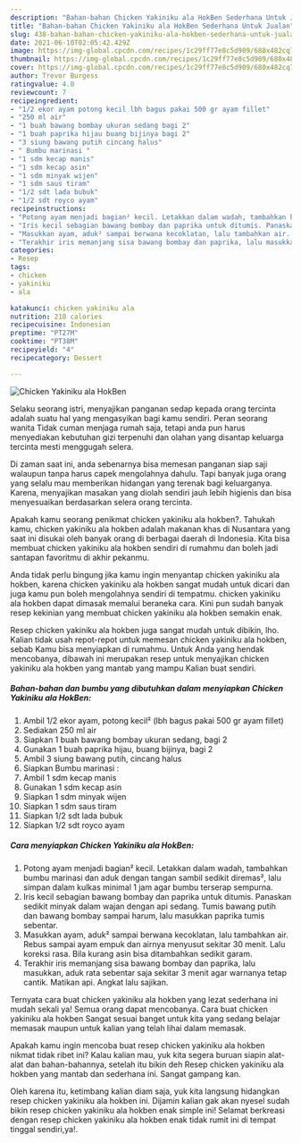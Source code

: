 ```yaml
---
description: "Bahan-bahan Chicken Yakiniku ala HokBen Sederhana Untuk Jualan"
title: "Bahan-bahan Chicken Yakiniku ala HokBen Sederhana Untuk Jualan"
slug: 438-bahan-bahan-chicken-yakiniku-ala-hokben-sederhana-untuk-jualan
date: 2021-06-10T02:05:42.429Z
image: https://img-global.cpcdn.com/recipes/1c29ff77e8c5d909/680x482cq70/chicken-yakiniku-ala-hokben-foto-resep-utama.jpg
thumbnail: https://img-global.cpcdn.com/recipes/1c29ff77e8c5d909/680x482cq70/chicken-yakiniku-ala-hokben-foto-resep-utama.jpg
cover: https://img-global.cpcdn.com/recipes/1c29ff77e8c5d909/680x482cq70/chicken-yakiniku-ala-hokben-foto-resep-utama.jpg
author: Trevor Burgess
ratingvalue: 4.8
reviewcount: 7
recipeingredient:
- "1/2 ekor ayam potong kecil lbh bagus pakai 500 gr ayam fillet"
- "250 ml air"
- "1 buah bawang bombay ukuran sedang bagi 2"
- "1 buah paprika hijau buang bijinya bagi 2"
- "3 siung bawang putih cincang halus"
- " Bumbu marinasi "
- "1 sdm kecap manis"
- "1 sdm kecap asin"
- "1 sdm minyak wijen"
- "1 sdm saus tiram"
- "1/2 sdt lada bubuk"
- "1/2 sdt royco ayam"
recipeinstructions:
- "Potong ayam menjadi bagian² kecil. Letakkan dalam wadah, tambahkan bumbu marinasi dan aduk dengan tangan sambil sedikit diremas², lalu simpan dalam kulkas minimal 1 jam agar bumbu terserap sempurna."
- "Iris kecil sebagian bawang bombay dan paprika untuk ditumis. Panaskan sedikit minyak dalam wajan dengan api sedang. Tumis bawang putih dan bawang bombay sampai harum, lalu masukkan paprika tumis sebentar."
- "Masukkan ayam, aduk² sampai berwana kecoklatan, lalu tambahkan air. Rebus sampai ayam empuk dan airnya menyusut sekitar 30 menit. Lalu koreksi rasa. Bila kurang asin bisa ditambahkan sedikit garam."
- "Terakhir iris memanjang sisa bawang bombay dan paprika, lalu masukkan, aduk rata sebentar saja sekitar 3 menit agar warnanya tetap cantik. Matikan api. Angkat lalu sajikan."
categories:
- Resep
tags:
- chicken
- yakiniku
- ala

katakunci: chicken yakiniku ala 
nutrition: 210 calories
recipecuisine: Indonesian
preptime: "PT27M"
cooktime: "PT38M"
recipeyield: "4"
recipecategory: Dessert

---
```



![Chicken Yakiniku ala HokBen](https://img-global.cpcdn.com/recipes/1c29ff77e8c5d909/680x482cq70/chicken-yakiniku-ala-hokben-foto-resep-utama.jpg)

Selaku seorang istri, menyajikan panganan sedap kepada orang tercinta adalah suatu hal yang mengasyikan bagi kamu sendiri. Peran seorang  wanita Tidak cuman menjaga rumah saja, tetapi anda pun harus menyediakan kebutuhan gizi terpenuhi dan olahan yang disantap keluarga tercinta mesti menggugah selera.

Di zaman  saat ini, anda sebenarnya bisa memesan panganan siap saji walaupun tanpa harus capek mengolahnya dahulu. Tapi banyak juga orang yang selalu mau memberikan hidangan yang terenak bagi keluarganya. Karena, menyajikan masakan yang diolah sendiri jauh lebih higienis dan bisa menyesuaikan berdasarkan selera orang tercinta. 



Apakah kamu seorang penikmat chicken yakiniku ala hokben?. Tahukah kamu, chicken yakiniku ala hokben adalah makanan khas di Nusantara yang saat ini disukai oleh banyak orang di berbagai daerah di Indonesia. Kita bisa membuat chicken yakiniku ala hokben sendiri di rumahmu dan boleh jadi santapan favoritmu di akhir pekanmu.

Anda tidak perlu bingung jika kamu ingin menyantap chicken yakiniku ala hokben, karena chicken yakiniku ala hokben sangat mudah untuk dicari dan juga kamu pun boleh mengolahnya sendiri di tempatmu. chicken yakiniku ala hokben dapat dimasak memalui beraneka cara. Kini pun sudah banyak resep kekinian yang membuat chicken yakiniku ala hokben semakin enak.

Resep chicken yakiniku ala hokben juga sangat mudah untuk dibikin, lho. Kalian tidak usah repot-repot untuk memesan chicken yakiniku ala hokben, sebab Kamu bisa menyiapkan di rumahmu. Untuk Anda yang hendak mencobanya, dibawah ini merupakan resep untuk menyajikan chicken yakiniku ala hokben yang mantab yang mampu Kalian buat sendiri.

<!--inarticleads1-->

##### Bahan-bahan dan bumbu yang dibutuhkan dalam menyiapkan Chicken Yakiniku ala HokBen:

1. Ambil 1/2 ekor ayam, potong kecil² (lbh bagus pakai 500 gr ayam fillet)
1. Sediakan 250 ml air
1. Siapkan 1 buah bawang bombay ukuran sedang, bagi 2
1. Gunakan 1 buah paprika hijau, buang bijinya, bagi 2
1. Ambil 3 siung bawang putih, cincang halus
1. Siapkan  Bumbu marinasi :
1. Ambil 1 sdm kecap manis
1. Gunakan 1 sdm kecap asin
1. Siapkan 1 sdm minyak wijen
1. Siapkan 1 sdm saus tiram
1. Siapkan 1/2 sdt lada bubuk
1. Siapkan 1/2 sdt royco ayam




<!--inarticleads2-->

##### Cara menyiapkan Chicken Yakiniku ala HokBen:

1. Potong ayam menjadi bagian² kecil. Letakkan dalam wadah, tambahkan bumbu marinasi dan aduk dengan tangan sambil sedikit diremas², lalu simpan dalam kulkas minimal 1 jam agar bumbu terserap sempurna.
1. Iris kecil sebagian bawang bombay dan paprika untuk ditumis. Panaskan sedikit minyak dalam wajan dengan api sedang. Tumis bawang putih dan bawang bombay sampai harum, lalu masukkan paprika tumis sebentar.
1. Masukkan ayam, aduk² sampai berwana kecoklatan, lalu tambahkan air. Rebus sampai ayam empuk dan airnya menyusut sekitar 30 menit. Lalu koreksi rasa. Bila kurang asin bisa ditambahkan sedikit garam.
1. Terakhir iris memanjang sisa bawang bombay dan paprika, lalu masukkan, aduk rata sebentar saja sekitar 3 menit agar warnanya tetap cantik. Matikan api. Angkat lalu sajikan.




Ternyata cara buat chicken yakiniku ala hokben yang lezat sederhana ini mudah sekali ya! Semua orang dapat mencobanya. Cara buat chicken yakiniku ala hokben Sangat sesuai banget untuk kita yang sedang belajar memasak maupun untuk kalian yang telah lihai dalam memasak.

Apakah kamu ingin mencoba buat resep chicken yakiniku ala hokben nikmat tidak ribet ini? Kalau kalian mau, yuk kita segera buruan siapin alat-alat dan bahan-bahannya, setelah itu bikin deh Resep chicken yakiniku ala hokben yang mantab dan sederhana ini. Sangat gampang kan. 

Oleh karena itu, ketimbang kalian diam saja, yuk kita langsung hidangkan resep chicken yakiniku ala hokben ini. Dijamin kalian gak akan nyesel sudah bikin resep chicken yakiniku ala hokben enak simple ini! Selamat berkreasi dengan resep chicken yakiniku ala hokben enak tidak rumit ini di tempat tinggal sendiri,ya!.

